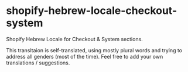 # shopify-hebrew-locale-checkout-system
Shopify Hebrew Locale for Checkout &amp; System sections.

This transltaion is self-translated, using mostly plural words and trying to address all genders (most of the time).
Feel free to add your own translations / suggestions.
